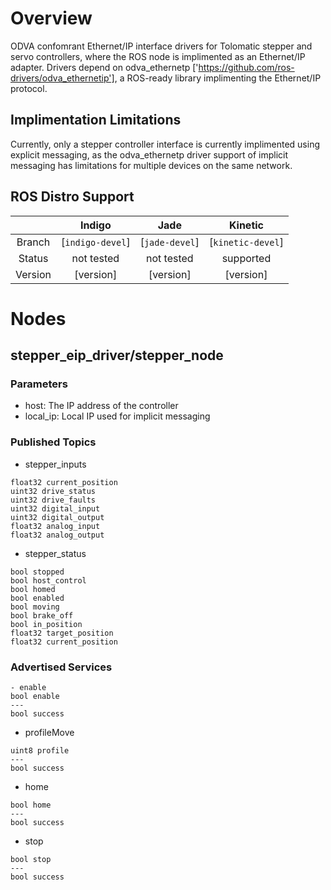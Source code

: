 # Overview
ODVA confomrant Ethernet/IP interface drivers for Tolomatic stepper and servo controllers, where the ROS node is implimented as an Ethernet/IP adapter. Drivers depend on odva_ethernetp ['https://github.com/ros-drivers/odva_ethernetip'], a ROS-ready library implimenting the Ethernet/IP protocol.

## Implimentation Limitations
Currently, only a stepper controller interface is currently implimented using explicit messaging, as the odva_ethernetp driver support of implicit messaging has limitations for multiple devices on the same network.

## ROS Distro Support


|         | Indigo | Jade | Kinetic |
|:-------:|:------:|:----:|:-------:|
| Branch  | [`indigo-devel`] | [`jade-devel`] | [`kinetic-devel`] |
| Status  |  not tested | not tested |  supported |
| Version | [version] | [version] | [version] |


# Nodes

## stepper_eip_driver/stepper_node
### Parameters
- host: The IP address of the controller
- local_ip: Local IP used for implicit messaging

### Published Topics
- stepper_inputs
```
float32 current_position
uint32 drive_status
uint32 drive_faults
uint32 digital_input
uint32 digital_output
float32 analog_input
float32 analog_output
```

- stepper_status
```
bool stopped
bool host_control
bool homed
bool enabled
bool moving
bool brake_off
bool in_position
float32 target_position
float32 current_position
```

### Advertised Services
```
- enable
bool enable
---
bool success
```

- profileMove
```
uint8 profile
---
bool success
```

- home
```
bool home
---
bool success
```

- stop
```
bool stop
---
bool success
```
